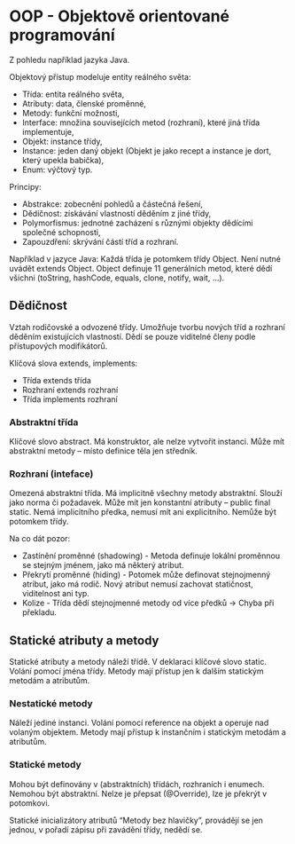 # OOP - Objektově orientované programování
Z pohledu například jazyka Java.

Objektový přístup modeluje entity reálného světa:
- Třída: entita reálného světa,
- Atributy: data, členské proměnné,
- Metody: funkční možnosti,
- Interface: množina souvisejících metod (rozhraní), které jiná třída implementuje,
- Objekt: instance třídy,
- Instance: jeden daný objekt (Objekt je jako recept a instance je dort, který upekla babička),
- Enum: výčtový typ.

Principy:
- Abstrakce: zobecnění pohledů a částečná řešení,
- Dědičnost: získávání vlastností děděním z jiné třídy,
- Polymorfismus: jednotné zacházení s různými objekty dědícími společné schopnosti,
- Zapouzdření: skrývání částí tříd a rozhraní.

Například v jazyce Java:
Každá třída je potomkem třídy Object. Není nutné uvádět extends Object. Object definuje 11 generálních metod, které dědí všichni (toString, hashCode, equals, clone, notify, wait, …).

## Dědičnost
Vztah rodičovské a odvozené třídy. Umožňuje tvorbu nových tříd a rozhraní děděním existujících vlastností. Dědí se pouze viditelné členy podle přístupových modifikátorů. 

Klíčová slova extends, implements:
- Třída extends třída
- Rozhraní extends rozhraní
- Třída implements rozhraní

### Abstraktní třída
Klíčové slovo abstract. Má konstruktor, ale nelze vytvořit instanci. Může mít abstraktní metody – místo definice těla jen středník.

### Rozhraní (inteface)
Omezená abstraktní třída. Má implicitně všechny metody abstraktní. Slouží jako norma či požadavek. Může mít jen konstantní atributy – public final static. Nemá implicitního předka, nemusí mít ani explicitního. Nemůže být potomkem třídy.

Na co dát pozor:
- Zastínění proměnné (shadowing) - Metoda definuje lokální proměnnou se stejným jménem, jako má některý atribut.
- Překrytí proměnné (hiding) - Potomek může definovat stejnojmenný atribut, jako má rodič. Nový atribut nemusí zachovat statičnost, viditelnost ani typ.
- Kolize - Třída dědí stejnojmenné metody od více předků -> Chyba při překladu.

## Statické atributy a metody
Statické atributy a metody náleží třídě. V deklaraci klíčové slovo static. Volání pomocí jména třídy. Metody mají přístup jen k dalším statickým metodám a atributům.

### Nestatické metody
Náleží jediné instanci. Volání pomocí reference na objekt a operuje nad volaným objektem. Metody mají přístup k instančním i statickým metodám a atributům.

### Statické metody
Mohou být definovány v (abstraktních) třídách, rozhraních i enumech. Nemohou být abstraktní. Nelze je přepsat (@Override), lze je překrýt v potomkovi.

Statické inicializátory atributů 
“Metody bez hlavičky”, provádějí se jen jednou, v pořadí zápisu při zavádění třídy, nedědí se.



